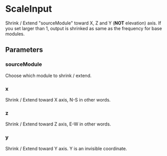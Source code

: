 # ScaleInput
Shrink / Extend "sourceModule" toward X, Z and Y (**NOT** elevation) axis. If you set larger than 1, output is shrinked as same as the frequency for base modules.

## Parameters
### sourceModule
Choose which module to shrink / extend.

### x
Shrink / Extend toward X axis, N-S in other words.

### z
Shrink / Extend toward Z axis, E-W in other words.

### y
Shrink / Extend toward Y axis. Y is an invisible coordinate.
